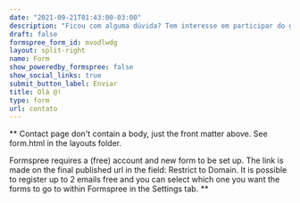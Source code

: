```yaml
---
date: "2021-09-21T01:43:00-03:00"
description: "Ficou com alguma dúvida? Tem interesse em participar do grupo? Envie uma mensagem pra gente. Prometemos responder o mais rápido possível."
draft: false
formspree_form_id: mvodlwdg
layout: split-right
name: Form
show_poweredby_formspree: false
show_social_links: true
submit_button_label: Enviar
title: Olá @!
type: form
url: contato
---
```


** Contact page don't contain a body, just the front matter above.
See form.html in the layouts folder.

Formspree requires a (free) account and new form to be set up. The link is made on the final published url in the field: Restrict to Domain. It is possible to register up to 2 emails free and you can select which one you want the forms to go to within Formspree in the Settings tab.
**
